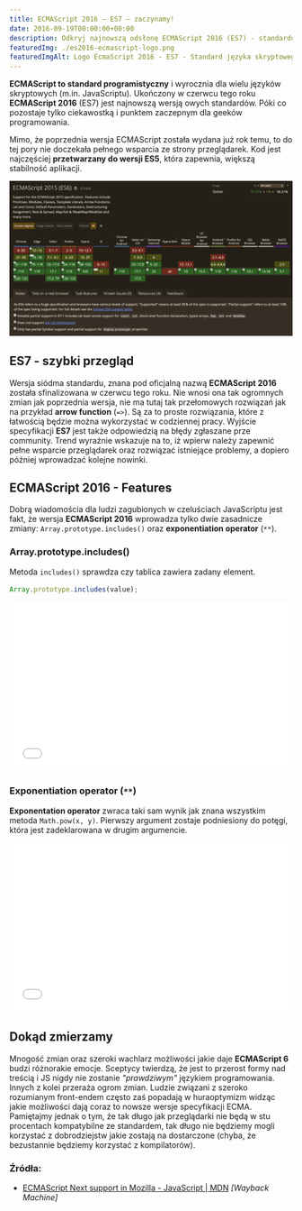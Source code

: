 ```yaml
---
title: ECMAScript 2016 – ES7 – zaczynamy!
date: 2016-09-19T00:00:00+00:00
description: Odkryj najnowszą odsłonę ECMAScript 2016 (ES7) - standardu języków skryptowych, w tym JavaScript. Dowiedz się, jakie praktyczne zmiany wprowadza ES7, takie jak `Array.prototype.includes()` i exponentation operator (`**`). Sprawdź, jak te nowości mogą ułatwić codzienną pracę programistyczną. Zapoznaj się również z aktualnym stanem wsparcia przeglądarek dla najnowszych standardów ECMAScript.
featuredImg: ./es2016-ecmascript-logo.png
featuredImgAlt: Logo EcmaScript 2016 - ES7 - Standard języka skryptowego JavaScript wprowadzony w roku 2016
---
```


**ECMAScript to standard programistyczny** i wyrocznia dla wielu języków skryptowych (m.in. JavaScriptu). Ukończony w czerwcu tego roku **ECMAScript 2016** (ES7) jest najnowszą wersją owych standardów. Póki co pozostaje tylko ciekawostką i punktem zaczepnym dla geeków programowania.

Mimo, że poprzednia wersja ECMAScript została wydana już rok temu, to do tej pory nie doczekała pełnego wsparcia ze strony przeglądarek. Kod jest najczęściej **przetwarzany do wersji ES5**, która zapewnia, większą stabilność aplikacji.

![ECMAScript 2016 compatibility table](./es7-compatibility.png)

## ES7 - szybki przegląd

Wersja siódma standardu, znana pod oficjalną nazwą **ECMAScript 2016** została sfinalizowana w czerwcu tego roku. Nie wnosi ona tak ogromnych zmian jak poprzednia wersja, nie ma tutaj tak przełomowych rozwiązań jak na przykład **arrow function** (`=>`). Są za to proste rozwiązania, które z łatwością będzie można wykorzystać w codziennej pracy. Wyjście specyfikacji **ES7** jest także odpowiedzią na błędy zgłaszane prze community. Trend wyraźnie wskazuje na to, iż wpierw należy zapewnić pełne wsparcie przeglądarek oraz rozwiązać istniejące problemy, a dopiero później wprowadzać kolejne nowinki.

## ECMAScript 2016 - Features

Dobrą wiadomościa dla ludzi zagubionych w czeluściach JavaScriptu jest fakt, że wersja **ECMAScript 2016** wprowadza tylko dwie zasadnicze zmiany: `Array.prototype.includes()` oraz **exponentiation operator** (`**`).

### Array.prototype.includes()

Metoda `includes()` sprawdza czy tablica zawiera zadany element.

```javascript
Array.prototype.includes(value);
```

<iframe
  src="//jsfiddle.net/dawidrylko/51npf041/embedded/js/dark/"
  width="100%"
  height="300"
  frameborder="0"
  allowfullscreen="allowfullscreen"
></iframe>

### Exponentiation operator (`**`)

**Exponentation operator** zwraca taki sam wynik jak znana wszystkim metoda `Math.pow(x, y)`. Pierwszy argument zostaje podniesiony do potęgi, która jest zadeklarowana w drugim argumencie.

<iframe
  src="//jsfiddle.net/dawidrylko/vmrxpsz2/embedded/js/dark/"
  width="100%"
  height="300"
  frameborder="0"
  allowfullscreen="allowfullscreen"
></iframe>

## Dokąd zmierzamy

Mnogość zmian oraz szeroki wachlarz możliwości jakie daje **ECMAScript 6** budzi różnorakie emocje. Sceptycy twierdzą, że jest to przerost formy nad treścią i JS nigdy nie zostanie _"prawdziwym"_ językiem programowania. Innych z kolei przeraża ogrom zmian. Ludzie związani z szeroko rozumianym front-endem często zaś popadają w huraoptymizm widząc jakie możliwości dają coraz to nowsze wersje specyfikacji ECMA. Pamiętajmy jednak o tym, że tak długo jak przeglądarki nie będą w stu procentach kompatybilne ze standardem, tak długo nie będziemy mogli korzystać z dobrodziejstw jakie zostają na dostarczone (chyba, że bezustannie będziemy korzystać z kompilatorów).

### Źródła:

- [ECMAScript Next support in Mozilla - JavaScript | MDN](https://web.archive.org/web/20171019083731/https://developer.mozilla.org/en-US/docs/Web/JavaScript/New_in_JavaScript/ECMAScript_Next_support_in_Mozilla) _[Wayback Machine]_

